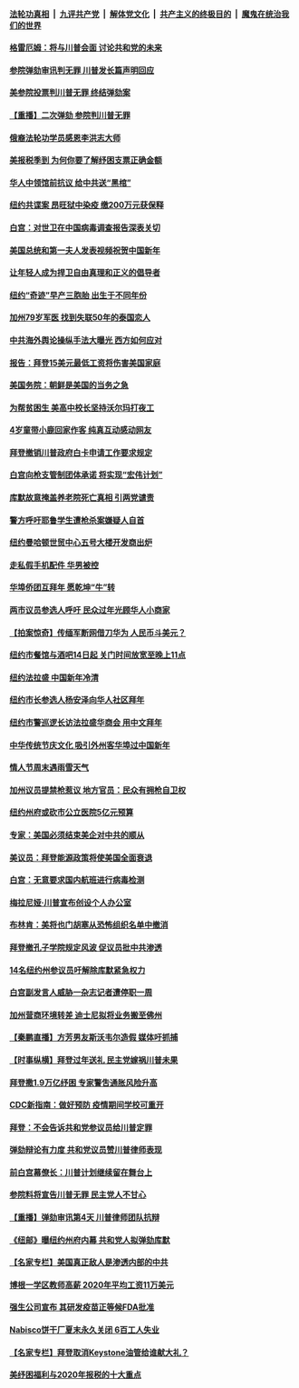 

####  [法轮功真相](../../../../basic/blob/master/README.md?t=02140831) &nbsp;|&nbsp; [九评共产党](../../../../9ping.md/blob/master/README.md?t=02140831) &nbsp;|&nbsp; [解体党文化](../../../../jtdwh.md/blob/master/README.md?t=02140831)  &nbsp;|&nbsp; [共产主义的终极目的](../../../../gczydzjmd.md/blob/master/README.md?t=02140831) &nbsp;|&nbsp; [魔鬼在统治我们的世界](../../../../mgztzwmdsj.md/blob/master/README.md?t=02140831) 

#### [格雷厄姆：将与川普会面 讨论共和党的未来](../pages/nsc412/n12751542.md?t=02140831) 

#### [参院弹劾审讯判无罪 川普发长篇声明回应](../pages/nsc412/n12751480.md?t=02140831) 

#### [美参院投票判川普无罪 终结弹劾案](../pages/nsc412/n12751489.md?t=02140831) 

#### [【重播】二次弹劾 参院判川普无罪](../pages/nsc412/n12751193.md?t=02140831) 

#### [俄裔法轮功学员感恩李洪志大师](../pages/nsc412/n12749463.md?t=02140831) 

#### [美报税季到 为何你要了解纾困支票正确金额](../pages/nsc412/n12751262.md?t=02140831) 

#### [华人中领馆前抗议 给中共送“黑棺”](../pages/nsc412/n12750410.md?t=02140831) 

#### [纽约共谍案 昂旺狱中染疫 缴200万元获保释](../pages/nsc412/n12750394.md?t=02140831) 

#### [白宫：对世卫在中国病毒调查报告深表关切](../pages/nsc412/n12751264.md?t=02140831) 

#### [美国总统和第一夫人发表视频祝贺中国新年](../pages/nsc412/n12751233.md?t=02140831) 

#### [让年轻人成为捍卫自由真理和正义的倡导者](../pages/nsc412/n12751089.md?t=02140831) 

#### [纽约“奇迹”早产三胞胎 出生于不同年份](../pages/nsc412/n12751084.md?t=02140831) 

#### [加州79岁军医 找到失联50年的泰国恋人](../pages/nsc412/n12751107.md?t=02140831) 

#### [中共海外舆论操纵手法大曝光 西方如何应对](../pages/nsc412/n12744350.md?t=02140831) 

#### [报告：拜登15美元最低工资将伤害美国家庭](../pages/nsc412/n12751126.md?t=02140831) 

#### [美国务院：朝鲜是美国的当务之急](../pages/nsc412/n12751064.md?t=02140831) 

#### [为帮贫困生 美高中校长坚持沃尔玛打夜工](../pages/nsc412/n12750618.md?t=02140831) 

#### [4岁童带小鹿回家作客 纯真互动感动网友](../pages/nsc412/n12750327.md?t=02140831) 

#### [拜登撤销川普政府白卡申请工作要求规定](../pages/nsc412/n12750336.md?t=02140831) 

#### [白宫向枪支管制团体承诺 将实现“宏伟计划”](../pages/nsc412/n12750603.md?t=02140831) 

#### [库默故意掩盖养老院死亡真相 引两党谴责](../pages/nsc412/n12750455.md?t=02140831) 

#### [警方呼吁耶鲁学生遭枪杀案嫌疑人自首](../pages/nsc412/n12750404.md?t=02140831) 

#### [纽约曼哈顿世贸中心五号大楼开发商出炉](../pages/nsc412/n12750391.md?t=02140831) 

#### [走私假手机配件 华男被控](../pages/nsc412/n12750387.md?t=02140831) 

#### [华埠侨团互拜年  愿乾坤“牛”转](../pages/nsc412/n12750468.md?t=02140831) 

#### [两市议员参选人呼吁  民众过年光顾华人小商家](../pages/nsc412/n12750407.md?t=02140831) 

#### [【拍案惊奇】传缅军断网借刀华为 人民币斗美元？](../pages/nsc412/n12750442.md?t=02140831) 

#### [纽约市餐馆与酒吧14日起 关门时间放宽至晚上11点](../pages/nsc412/n12750415.md?t=02140831) 

#### [纽约法拉盛   中国新年冷清](../pages/nsc412/n12750445.md?t=02140831) 

#### [纽约市长参选人杨安泽向华人社区拜年](../pages/nsc412/n12750398.md?t=02140831) 

#### [纽约市警巡逻长访法拉盛华商会  用中文拜年](../pages/nsc412/n12750449.md?t=02140831) 

#### [中华传统节庆文化 吸引外州客华埠过中国新年](../pages/nsc412/n12750459.md?t=02140831) 

#### [情人节周末遇雨雪天气](../pages/nsc412/n12750476.md?t=02140831) 

#### [加州议员提禁枪惹议 地方官员：民众有拥枪自卫权](../pages/nsc412/n12750509.md?t=02140831) 

#### [纽约州府或砍市公立医院5亿元预算](../pages/nsc412/n12750389.md?t=02140831) 

#### [专家：美国必须结束美企对中共的顺从](../pages/nsc412/n12750248.md?t=02140831) 

#### [美议员：拜登能源政策将使美国全面衰退](../pages/nsc412/n12750331.md?t=02140831) 

#### [白宫：无意要求国内航班进行病毒检测](../pages/nsc412/n12750271.md?t=02140831) 

#### [梅拉尼娅‧川普宣布创设个人办公室](../pages/nsc412/n12750239.md?t=02140831) 

#### [布林肯：美将也门胡塞从恐怖组织名单中撤消](../pages/nsc412/n12750098.md?t=02140831) 

#### [拜登撤孔子学院规定风波 促议员批中共渗透](../pages/nsc412/n12748439.md?t=02140831) 

#### [14名纽约州参议员吁解除库默紧急权力](../pages/nsc412/n12750135.md?t=02140831) 

#### [白宫副发言人威胁一杂志记者遭停职一周](../pages/nsc412/n12750072.md?t=02140831) 

#### [加州营商环境转差 迪士尼拟将业务搬至佛州](../pages/nsc412/n12750088.md?t=02140831) 

#### [【秦鹏直播】方芳男友斯沃韦尔造假 媒体吁抓捕](../pages/nsc412/n12750013.md?t=02140831) 

#### [【时事纵横】拜登过年送礼 民主党嫁祸川普未果](../pages/nsc412/n12750084.md?t=02140831) 

#### [拜登撒1.9万亿纾困 专家警吿通胀风险升高](../pages/nsc412/n12749558.md?t=02140831) 

#### [CDC新指南：做好预防 疫情期间学校可重开](../pages/nsc412/n12750003.md?t=02140831) 

#### [拜登：不会告诉共和党参议员给川普定罪](../pages/nsc412/n12749948.md?t=02140831) 

#### [弹劾辩论有力度 共和党议员赞川普律师表现](../pages/nsc412/n12749809.md?t=02140831) 

#### [前白宫幕僚长：川普计划继续留在舞台上](../pages/nsc412/n12749906.md?t=02140831) 

#### [参院料将宣告川普无罪 民主党人不甘心](../pages/nsc412/n12749856.md?t=02140831) 

#### [【重播】弹劾审讯第4天 川普律师团队抗辩](../pages/nsc412/n12749457.md?t=02140831) 

#### [《纽邮》曝纽约州府内幕 共和党人拟弹劾库默](../pages/nsc412/n12749684.md?t=02140831) 

#### [【名家专栏】美国真正敌人是渗透内部的中共](../pages/nsc412/n12749325.md?t=02140831) 

#### [博根一学区教师高薪 2020年平均工资11万美元](../pages/nsc412/n12749785.md?t=02140831) 

#### [强生公司宣布  其研发疫苗正等候FDA批准](../pages/nsc412/n12749778.md?t=02140831) 

#### [Nabisco饼干厂夏末永久关闭 6百工人失业](../pages/nsc412/n12749762.md?t=02140831) 

#### [【名家专栏】拜登取消Keystone油管给谁献大礼？](../pages/nsc412/n12749309.md?t=02140831) 

#### [美纾困福利与2020年报税的十大重点](../pages/nsc412/n12749400.md?t=02140831) 

